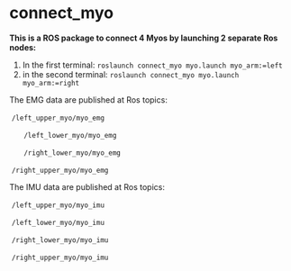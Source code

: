 # connect_myo

**This is a ROS package to connect 4 Myos by launching 2 separate Ros nodes:**

1. In the first terminal: `roslaunch connect_myo myo.launch myo_arm:=left`
2. in the second terminal: `roslaunch connect_myo myo.launch myo_arm:=right`

The EMG data are published at Ros topics:

​	`/left_upper_myo/myo_emg`

​	`	/left_lower_myo/myo_emg`

​	`	/right_lower_myo/myo_emg`

​	`/right_upper_myo/myo_emg`

The IMU data are published at Ros topics:

​	`/left_upper_myo/myo_imu`

​	`/left_lower_myo/myo_imu`

​	`/right_lower_myo/myo_imu`

​	`/right_upper_myo/myo_imu`



